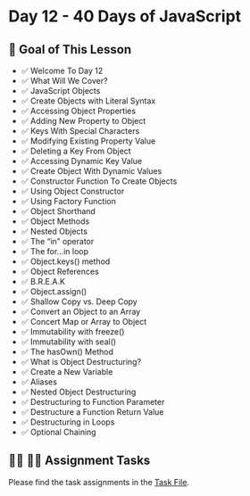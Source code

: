 # Day 12 - 40 Days of JavaScript

## **🎯 Goal of This Lesson**

- ✅ Welcome To Day 12
- ✅ What Will We Cover?
- ✅ JavaScript Objects
- ✅ Create Objects with Literal Syntax
- ✅ Accessing Object Properties
- ✅ Adding New Property to Object
- ✅ Keys With Special Characters
- ✅ Modifying Existing Property Value
- ✅ Deleting a Key From Object
- ✅ Accessing Dynamic Key Value
- ✅ Create Object With Dynamic Values
- ✅ Constructor Function To Create Objects
- ✅ Using Object Constructor
- ✅ Using Factory Function
- ✅ Object Shorthand
- ✅ Object Methods
- ✅ Nested Objects
- ✅ The “in” operator
- ✅ The for…in loop
- ✅ Object.keys() method
- ✅ Object References
- ✅ B.R.E.A.K
- ✅ Object.assign()
- ✅ Shallow Copy vs. Deep Copy
- ✅ Convert an Object to an Array
- ✅ Concert Map or Array to Object
- ✅ Immutability with freeze()
- ✅ Immutability with seal()
- ✅ The hasOwn() Method
- ✅ What is Object Destructuring?
- ✅ Create a New Variable
- ✅ Aliases
- ✅ Nested Object Destructuring
- ✅ Destructuring to Function Parameter
- ✅ Destructure a Function Return Value
- ✅ Destructuring in Loops
- ✅ Optional Chaining

## **👩‍💻 🧑‍💻 Assignment Tasks**

Please find the task assignments in the [Task File](./task.md).
